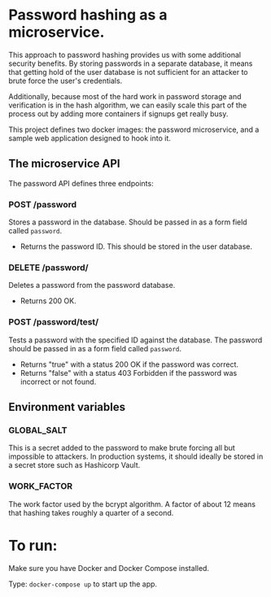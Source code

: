 Password hashing as a microservice.
===================================
This approach to password hashing provides us with some additional security benefits.
By storing passwords in a separate database, it means that getting hold of the user
database is not sufficient for an attacker to brute force the user's credentials.

Additionally, because most of the hard work in password storage and verification is in
the hash algorithm, we can easily scale this part of the process out by adding more
containers if signups get really busy.

This project defines two docker images: the password microservice, and a sample
web application designed to hook into it.

The microservice API
--------------------
The password API defines three endpoints:

### POST /password

Stores a password in the database. Should be passed in as a form field called `password`.

 * Returns the password ID. This should be stored in the user database.

### DELETE /password/<id>

Deletes a password from the password database.

 * Returns 200 OK.

### POST /password/test/<id>

Tests a password with the specified ID against the database.
The password should be passed in as a form field called `password`.

 * Returns "true" with a status 200 OK if the password was correct.
 * Returns "false" with a status 403 Forbidden if the password was incorrect
   or not found.

Environment variables
---------------------

### GLOBAL_SALT

This is a secret added to the password to make brute forcing all but impossible to attackers.
In production systems, it should ideally be stored in a secret store such as Hashicorp Vault.

### WORK_FACTOR

The work factor used by the bcrypt algorithm. A factor of about 12 means that hashing takes
roughly a quarter of a second.

To run:
=======

Make sure you have Docker and Docker Compose installed.

Type: `docker-compose up` to start up the app.